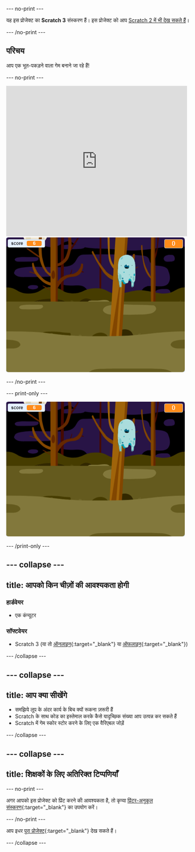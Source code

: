 --- no-print ---

यह इस प्रोजेक्ट का **Scratch 3** संस्करण हैं। इस प्रोजेक्ट को आप [Scratch 2 में भी देख सकते हैं](https://projects.raspberrypi.org/hi-IN/projects/ghostbusters-scratch2)।

--- /no-print ---

## परिचय

आप एक भूत-पकड़ने वाला गेम बनाने जा रहे हैं!

--- no-print ---

<div class="scratch-preview">
  <iframe allowtransparency="true" width="485" height="402" src="https://scratch.mit.edu/projects/embed/276874679/?autostart=false" frameborder="0" scrolling="no"></iframe>
  <img src="images/showcase-static.png">
</div>

--- /no-print ---

--- print-only ---

![शोकेस](images/showcase-static.png)

--- /print-only ---

--- collapse ---
---
title: आपको किन चीज़ों की आवश्यकता होगी
---

### हार्डवेयर

- एक कंप्यूटर

### सॉफ्टवेयर

- Scratch 3 (या तो [ऑनलाइन](http://rpf.io/scratchon){:target="_blank"} या [ऑफलाइन](http://rpf.io/scratchoff){:target="_blank"})

--- /collapse ---

--- collapse ---
---
title: आप क्या सीखेंगे
---

- समझिये लूप के अंदर कार्य के बिच क्यों रूकना ज़रूरी हैं
- Scratch के साथ कोड का इस्तेमाल करके कैसे यादृच्छिक संख्या आप उत्पन्न कर सकते हैं
- Scratch में गेम स्कोर स्टोर करने के लिए एक वैरिएबल जोड़ें

--- /collapse ---

--- collapse ---
---
title: शिक्षकों के लिए अतिरिक्त टिप्पणियाँ
---

--- no-print ---

अगर आपको इस प्रोजेक्ट को प्रिंट करने की आवश्यकता है, तो कृप्या [प्रिंटर-अनुकूल संस्करण](https://projects.raspberrypi.org/hi-IN/projects/ghostbusters/print){:target="_blank"} का उपयोग करें।

--- /no-print ---

आप इधर [पूरा प्रोजेक्ट](http://rpf.io/p/hi-IN/ghostbusters-get){:target="_blank"} देख सकते हैं।

--- /collapse ---
